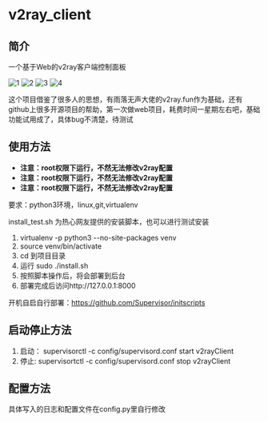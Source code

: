 # v2ray_client
## 简介

一个基于Web的v2ray客户端控制面板

![1](https://github.com/NoOne-hub/v2ray_client/blob/master/images/1.png
)
![2](https://github.com/NoOne-hub/v2ray_client/blob/master/images/2.png
)
![3](https://github.com/NoOne-hub/v2ray_client/blob/master/images/3.png
)
![4](https://github.com/NoOne-hub/v2ray_client/blob/master/images/4.png
)

这个项目借鉴了很多人的思想，有雨落无声大佬的v2ray.fun作为基础，还有github上很多开源项目的帮助，第一次做web项目，耗费时间一星期左右吧，基础功能试用成了，具体bug不清楚，待测试

## 使用方法
- **注意：root权限下运行，不然无法修改v2ray配置**
- **注意：root权限下运行，不然无法修改v2ray配置**
- **注意：root权限下运行，不然无法修改v2ray配置**

要求：python3环境，linux,git,virtualenv

install_test.sh 为热心网友提供的安装脚本，也可以进行测试安装

1. virtualenv -p python3 --no-site-packages venv
2. source venv/bin/activate
3. cd 到项目目录
4. 运行 sudo ./install.sh
5. 按照脚本操作后，将会部署到后台
6. 部署完成后访问http://127.0.0.1:8000

开机自启自行部署：https://github.com/Supervisor/initscripts

## 启动停止方法
1. 启动： supervisorctl -c config/supervisord.conf start v2rayClient
2. 停止: supervisortctl -c config/supervisord.conf stop v2rayClient




## 配置方法

具体写入的日志和配置文件在config.py里自行修改

